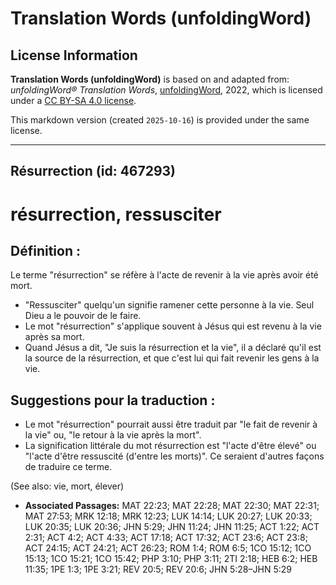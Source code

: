 # Translation Words (unfoldingWord)

## License Information

**Translation Words (unfoldingWord)** is based on and adapted from: _unfoldingWord® Translation Words_, [unfoldingWord](https://unfoldingword.org/utw), 2022, which is licensed under a [CC BY-SA 4.0 license](https://creativecommons.org/licenses/by-sa/4.0/legalcode.en).

This markdown version (created `2025-10-16`) is provided under the same license.



--------------------------------

## Résurrection (id: 467293)

résurrection, ressusciter
=========================

Définition :
------------

Le terme "résurrection" se réfère à l'acte de revenir à la vie après avoir été mort.

* "Ressusciter" quelqu'un signifie ramener cette personne à la vie. Seul Dieu a le pouvoir de le faire.
* Le mot "résurrection" s'applique souvent à Jésus qui est revenu à la vie après sa mort.
* Quand Jésus a dit, "Je suis la résurrection et la vie", il a déclaré qu'il est la source de la résurrection, et que c'est lui qui fait revenir les gens à la vie.

Suggestions pour la traduction :
--------------------------------

* Le mot "résurrection" pourrait aussi être traduit par "le fait de revenir à la vie" ou, "le retour à la vie après la mort".
* La signification littérale du mot résurrection est "l'acte d'être élevé" ou "l'acte d'être ressuscité (d'entre les morts)". Ce seraient d'autres façons de traduire ce terme.

(See also: vie, mort, élever)

* **Associated Passages:** MAT 22:23; MAT 22:28; MAT 22:30; MAT 22:31; MAT 27:53; MRK 12:18; MRK 12:23; LUK 14:14; LUK 20:27; LUK 20:33; LUK 20:35; LUK 20:36; JHN 5:29; JHN 11:24; JHN 11:25; ACT 1:22; ACT 2:31; ACT 4:2; ACT 4:33; ACT 17:18; ACT 17:32; ACT 23:6; ACT 23:8; ACT 24:15; ACT 24:21; ACT 26:23; ROM 1:4; ROM 6:5; 1CO 15:12; 1CO 15:13; 1CO 15:21; 1CO 15:42; PHP 3:10; PHP 3:11; 2TI 2:18; HEB 6:2; HEB 11:35; 1PE 1:3; 1PE 3:21; REV 20:5; REV 20:6; JHN 5:28–JHN 5:29

